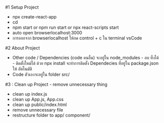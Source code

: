 #1 Setup Project

- npx create-react-app <project-name>
- cd <project-name>
- npm start or npm run start or npx react-scripts start
- auto open browserlocalhost:3000
- การออกจาก browserlocalhost ให้กด control + c ใน terminal vsCode

#2 About Project

- Other code / Dependencies (code คนอื่น) จะอยู่ใน node_modules - ลบ ทิ้งได้ - ติดตั้งใหม่ได้ ด้วย npx install จะทำการติดตั้ง
  Dependecies ที่อยู่ใน package.json ให้ อัตโนมัติ
- Code ตัวเองจะอยู่ใน folder src/

#3 : Clean up Project - remove unnecessary thing

- clean up index.js
- clean up App.js, App.css
- clean up public/index.html
- remove unnecessary file
- restructure folder to app/ component/
